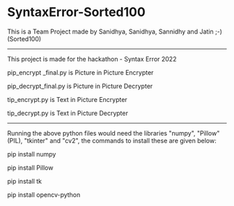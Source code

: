 # SyntaxError-Sorted100


This is a Team Project made by Sanidhya, Sanidhya, Sannidhy and Jatin ;-)
(Sorted100)

---------------------

This project is made for the hackathon - Syntax Error 2022

pip_encrypt _final.py is Picture in Picture Encrypter

pip_decrypt_final.py is Picture in Picture Decrypter

tip_encrypt.py is Text in Picture Encrypter

tip_decrypt.py is Text in Picture Decrypter

---------------------

Running the above python files would need the libraries "numpy", "Pillow" (PIL), "tkinter" and "cv2", the commands to install these are given below:

pip install numpy

pip install Pillow

pip install tk

pip install opencv-python
